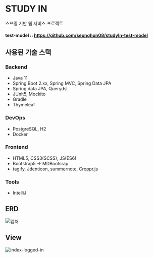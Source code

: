 # STUDY IN
스프링 기반 웹 서비스 프로젝트<br/>
#### test-model :: https://github.com/seonghun08/studyIn-test-model

## 사용된 기술 스택
### Backend
* Java 11
* Spring Boot 2.xx, Spring MVC, Spring Data JPA
* Spring data JPA, Querydsl
* JUnit5, Mockito
* Gradle
* Thymeleaf

### DevOps
* PostgreSQL, H2
* Docker

### Frontend
* HTML5, CSS3(SCSS), JS(ES6)
* Bootstrap5 -> MDBootsrap
* tagify, Jdenticon, summernote, Croppr.js

### Tools
* IntelliJ

## ERD
![캡처](https://user-images.githubusercontent.com/68460507/211348561-355b0c3c-9eff-438d-ad70-1e3f45bf2e69.PNG)

## View
![index-logged-in](https://user-images.githubusercontent.com/68460507/211349795-b5c36ad6-3847-437b-9afd-92935941b31e.PNG)
